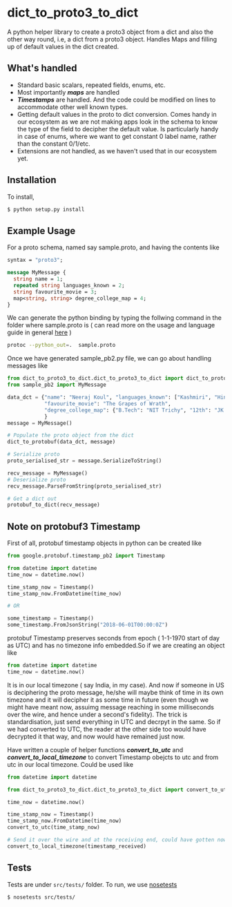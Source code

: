 # dict_to_proto3_to_dict
A python helper library to create a proto3 object from a dict and also the other way round, i.e, a dict from a proto3 object.  Handles Maps and filling up of default values in the dict created.


## What's handled
 - Standard basic scalars, repeated fields, enums, etc.
 - Most importantly **_maps_** are handled
 - **_Timestamps_** are handled. And the code could be modified on lines to accommodate other well known types.
 - Getting default values in the proto to dict conversion. Comes handy in our ecosystem
   as we are not making apps look in the schema to know the type of the field to decipher the default value. Is particularly handy in case of enums, where we want to get constant 0 label name,
   rather than the constant 0/1/etc.
 - Extensions are not handled, as we haven't used that in our ecosystem yet.

## Installation

To install,
```sh
$ python setup.py install
```

## Example Usage
For a proto schema, named say sample.proto, and having the contents like

```protobuf
syntax = "proto3";

message MyMessage {
  string name = 1;
  repeated string languages_known = 2;
  string favourite_movie = 3;
  map<string, string> degree_college_map = 4;
}
```

We can generate the python binding by typing the follwing command in the folder where sample.proto is ( can read more
on the usage and language guide in general [here](https://developers.google.com/protocol-buffers/docs/proto3) )

```sh
protoc --python_out=.  sample.proto
```

Once we have generated sample_pb2.py file, we can go about handling messages like

```python
from dict_to_proto3_to_dict.dict_to_proto3_to_dict import dict_to_protobuf, protobuf_to_dict
from sample_pb2 import MyMessage

data_dct = {"name": "Neeraj Koul", "languages_known": ["Kashmiri", "Hindi", "English"], 
            "favourite_movie": "The Grapes of Wrath", 
            "degree_college_map": {"B.Tech": "NIT Trichy", "12th": "JK Board"}
            }
message = MyMessage()

# Populate the proto object from the dict
dict_to_protobuf(data_dct, message)

# Serialize proto
proto_serialised_str = message.SerializeToString()

recv_message = MyMessage()
# Deserialize proto
recv_message.ParseFromString(proto_serialised_str)

# Get a dict out
protobuf_to_dict(recv_message)
```

## Note on protobuf3 Timestamp
First of all, protobuf timestamp objects in python can be created like
```python
from google.protobuf.timestamp_pb2 import Timestamp

from datetime import datetime
time_now = datetime.now()

time_stamp_now = Timestamp()
time_stamp_now.FromDatetime(time_now)

# OR

some_timestamp = Timestamp()
some_timestamp.FromJsonString("2018-06-01T00:00:0Z")
```

protobuf Timestamp preserves seconds from epoch ( 1-1-1970 start of day as UTC) and has no timezone info embedded.So if we are creating an object like

```python
from datetime import datetime
time_now = datetime.now()
```

It is in our local timezone ( say India, in my case). And now if someone in US is deciphering the proto message, he/she will maybe think of time in its own timezone and it will decipher it as some time in future (even though we might have meant now, assuimg message reaching in some milliseconds over the wire, and hence under a second's fidelity). The trick is standardisation, just send everything in UTC and decrpyt in the same. So if we had converted to UTC, the reader at the other side too would have decrypted it that way, and now would have remained just now.

Have written a couple of helper functions **_convert_to_utc_**  and **_convert_to_local_timezone_** to convert Timestamp obejcts to utc and from utc in our local timezone. Could be used like
```python
from datetime import datetime

from dict_to_proto3_to_dict.dict_to_proto3_to_dict import convert_to_utc, convert_to_local_timezone

time_now = datetime.now()

time_stamp_now = Timestamp()
time_stamp_now.FromDatetime(time_now)
convert_to_utc(time_stamp_now)

# Send it over the wire and at the receiving end, could have gotten now in there through
convert_to_local_timezone(timestamp_received)

```

## Tests

Tests are under `src/tests/` folder. To run, we use [nosetests](https://nose.readthedocs.io/en/latest/)

```sh
$ nosetests src/tests/
```



